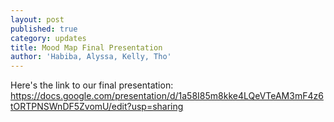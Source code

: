```yaml
---
layout: post
published: true
category: updates
title: Mood Map Final Presentation
author: 'Habiba, Alyssa, Kelly, Tho'
---
```

Here's the link to our final presentation:
https://docs.google.com/presentation/d/1a58I85m8kke4LQeVTeAM3mF4z6tORTPNSWnDF5ZvomU/edit?usp=sharing
